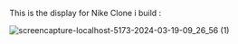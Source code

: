 This is the display for Nike Clone i build :

![screencapture-localhost-5173-2024-03-19-09_26_56 (1)](https://github.com/MuhammadFahrulazmi322/nikeClone/assets/71545391/604714bb-4a9b-4ae2-8d3f-a542d349d1bb)

